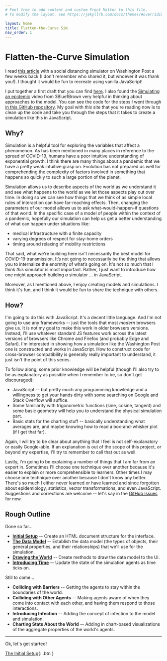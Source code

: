```yaml
---
# Feel free to add content and custom Front Matter to this file.
# To modify the layout, see https://jekyllrb.com/docs/themes/#overriding-theme-defaults

layout: home
title: Flatten-the-Curve Sim
nav_order: 1
---
```


# Flatten-the-Curve Simulation

I read [this article](https://www.washingtonpost.com/graphics/2020/world/corona-simulator/) with a social distancing simulator on Washington Post a few weeks back (I don't remember who shared it, but whoever it was thank you!). I thought it would be fun to recreate using vanilla JavaScript!

I put together a first draft that you can find [here](https://mjumbewu.github.io/flatten-curve-sim/firstdraft/step20.html). I also found the [Simulating an epidemic](https://www.youtube.com/watch?v=gxAaO2rsdIs) video from 3Blue1Brown very helpful in thinking about approaches to the model. You can see the code for the steps I went through [in this GitHub repository](https://github.com/mjumbewu/flatten-curve-sim/tree/master/firstdraft). My goal with _this_ site that you're reading now is to clean up the code and take you through the steps that it takes to create a simulation like this in JavaScript.

## Why?

Simulation is a helpful tool for exploring the variables that affect a phenomenon. As has been mentioned in many places in reference to the spread of COVID-19, humans have a poor intuitive understanding of exponential growth. I think there are many things about a pandemic that we have a pretty weak intuitive grasp on. Evolution has not prepared us well for comprehending the complexity of factors involved in something that happens so quickly to such a large portion of the planet.

Simulation allows us to describe aspects of the world as we understand it and see what happens to the world as we let those aspects play out over time. In doing so we can see how things that we think of as simple local rules of interaction can have far-reaching effects. Then, changing the parameters of our model allows us to ask what-would-happen-if questions of that world. In the specific case of a model of people within the context of a pandemic, hopefully our simulation can help us get a better understanding of what can happen under situations like:
- medical infrastructure with a finite capacity
- varying degrees of respect for stay-home orders
- timing around relaxing of mobility restrictions

That said, what we're building here isn't necessarily the best model for COVID-19 transmission. It’s not going to necessarily be the thing that allows you to internalize the enormity of what’s going on. It's not so much that I think _this_ simulator is most important. Rather, I just want to introduce how one might approach building _a_ simulator … in JavaScript.

Moreover, as I mentioned above, I enjoy creating models and simulations. I think it's fun, and I think it would be fun to share the technique with others.

## How?

I'm going to do this with JavaScript. It's a decent little language. And I'm not going to use any frameworks -- just the tools that most _modern_ browsers give us. It is not my goal to make this work in older browsers versions. Instead, I'll use whatever standard JS features work across the latest versions of browsers like Chrome and Firefox (and probably Edge and Safari). I'm interested in showing how a simulation like the Washington Post one is constructed and works in JavaScript. How to construct code for cross-browser compatibility is generally really important to understand, it just isn't the point of this series.

To follow along, some prior knowledge will be helpful (though I'll also try to be as explanatory as possible when I remember to be, so don't get discouraged):
* JavaScript -- but pretty much any programming knowledge and a willingness to get your hands dirty with some searching on Google and Stack Overflow will suffice.
* Some familiarity with trigonometric functions (sine, cosine, tangent) and some basic geometry will help you to understand the physical simulation part.
* Basic stats for the charting stuff -- basically understanding what averages are, and maybe knowing how to read a box-and-whisker plot (if I get that far).

Again, I will try to be clear about anything that I feel is not self-explanatory or easily Google-able. If an explanation is out of the scope of this project, or beyond my expertise, I'll try to remember to call that out as well.

Lastly, I'm going to be explaining a number of things that I am far from an expert in. Sometimes I'll choose one technique over another because it's easier to explain or more comprehensible to learners. Other times I may choose one technique over another because I don't know any better. There's so much I either never learned or have learned and since forgotten about epidemiology, statistics, vector transformations, and even JavaScript. Suggestions and corrections are welcome -- let's say in the [GitHub Issues](https://github.com/mjumbewu/flatten-curve-sim-narrative/issues) for now.

## Rough Outline

Done so far...
- [**Initial Setup**](initial-setup) -- Create an HTML document structure for the interface.
- [**The Data Model**](data-model) -- Establish the data model (the types of objects, their general properties, and their relationships) that we'll use for the simulation.
- [**Drawing the World**](drawing-the-world) -- Create methods to draw the data model to the UI.
- [**Introducing Time**](introducing-time) -- Update the state of the simulation agents as time ticks on.

Still to come...
- **Colliding with Barriers** -- Getting the agents to stay within the boundaries of the world.
- **Colliding with Other Agents** -- Making agents aware of when they come into contact with each other, and having them respond to those interactions.
- **Introducing Infection** -- Adding the concept of infection to the model and simulation.
- **Charting Stats About the World** -- Adding in chart-based visualizations of the aggregate properties of the world's agents.

----------

Ok, let's get started!

[The Initial Setup](initial-setup){: .btn }